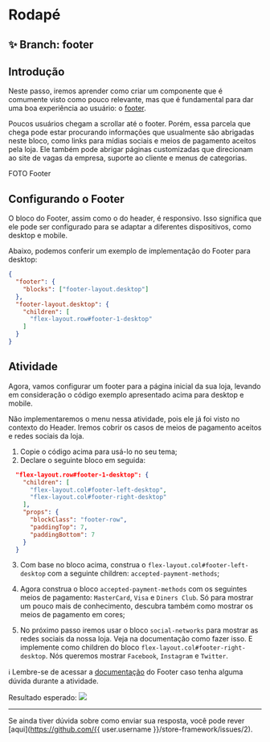 # Rodapé

## :sparkles: **Branch:** footer

## Introdução

Neste passo, iremos aprender como criar um componente que é comumente visto como pouco relevante, mas que é fundamental para dar uma boa experiência ao usuário: o [footer](https://vtex.io/docs/components/all/vtex.store-footer/).

Poucos usuários chegam a scrollar até o footer. Porém, essa parcela que chega pode estar procurando informações que usualmente são abrigadas neste bloco, como links para mídias sociais e meios de pagamento aceitos pela loja. Ele também pode abrigar páginas customizadas que direcionam ao site de vagas da empresa, suporte ao cliente e menus de categorias.

FOTO Footer

## Configurando o Footer

O bloco do Footer, assim como o do header, é responsivo. Isso significa que ele pode ser configurado para se adaptar a diferentes dispositivos, como desktop e mobile.

Abaixo, podemos conferir um exemplo de implementação do Footer para desktop:

```json
{
  "footer": {
    "blocks": ["footer-layout.desktop"]
  },
  "footer-layout.desktop": {
    "children": [
      "flex-layout.row#footer-1-desktop"
    ]
  }
}
```

## Atividade

Agora, vamos configurar um footer para a página inicial da sua loja, levando em consideração o código exemplo apresentado acima para desktop e mobile.

Não implementaremos o menu nessa atividade, pois ele já foi visto no contexto do Header. Iremos cobrir os casos de meios de pagamento aceitos e redes sociais da loja.

1. Copie o código acima para usá-lo no seu tema;
2. Declare o seguinte bloco em seguida:

```json
  "flex-layout.row#footer-1-desktop": {
    "children": [
      "flex-layout.col#footer-left-desktop",
      "flex-layout.col#footer-right-desktop"
    ],
    "props": {
      "blockClass": "footer-row",
      "paddingTop": 7,
      "paddingBottom": 7
    }
  }
```

3. Com base no bloco acima, construa o `flex-layout.col#footer-left-desktop` com a seguinte children: `accepted-payment-methods`;

4. Agora construa o bloco `accepted-payment-methods` com os seguintes meios de pagamento: `MasterCard`, `Visa` e `Diners Club`. Só para mostrar um pouco mais de conhecimento, descubra também como mostrar os meios de pagamento em cores;

5. No próximo passo iremos usar o bloco `social-networks` para mostrar as redes sociais da nossa loja. Veja na documentação como fazer isso. E implemente como children do bloco `flex-layout.col#footer-right-desktop`. Nós queremos mostrar `Facebook`, `Instagram` e `Twitter`.

:information_source: Lembre-se de acessar a [documentação](https://vtex.io/docs/components/all/vtex.store-footer/) do Footer caso tenha alguma dúvida durante a atividade. 

Resultado esperado:
![](https://appliancetheme.vteximg.com.br/arquivos/imagem-footer.png)

----

Se ainda tiver dúvida sobre como enviar sua resposta, você pode rever [aqui](https://github.com/{{ user.username }}/store-framework/issues/2).
